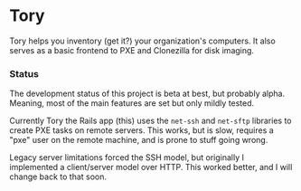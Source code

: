# Tory
Tory helps you inventory (get it?) your organization's computers. It also serves as a basic frontend to PXE and Clonezilla for disk imaging.

### Status

The development status of this project is beta at best, but probably alpha. Meaning, most of the main features are set but only mildly tested. 

Currently Tory the Rails app (this) uses the `net-ssh` and `net-sftp` libraries to create PXE tasks on remote servers. This works, but is slow, requires a "pxe" user on the remote machine, and is prone to stuff going wrong.

Legacy server limitations forced the SSH model, but originally I implemented a client/server model over HTTP. This worked better, and I will change back to that soon.